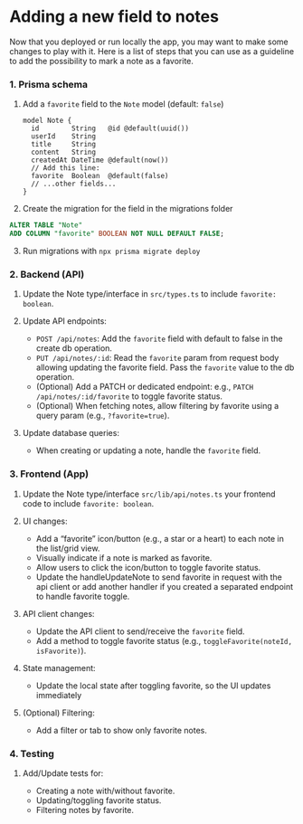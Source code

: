 # Adding a new field to notes

Now that you deployed or run locally the app, you may want to make some changes to play with it. Here is a list of steps that you can use as a guideline to add the possibility to mark a note as a favorite.

### **1. Prisma schema**

1. Add a `favorite` field to the `Note` model (default: `false`)

   ```
   model Note {
     id        String   @id @default(uuid())
     userId    String
     title     String
     content   String
     createdAt DateTime @default(now())
     // Add this line:
     favorite  Boolean  @default(false)
     // ...other fields...
   }
   ```

2. Create the migration for the field in the migrations folder

```sql
ALTER TABLE "Note"
ADD COLUMN "favorite" BOOLEAN NOT NULL DEFAULT FALSE;
```

3. Run migrations with `npx prisma migrate deploy`

### **2. Backend (API)**

1. Update the Note type/interface in `src/types.ts` to include `favorite: boolean`.
2. Update API endpoints:

   - `POST /api/notes`: Add the `favorite` field with default to false in the create db operation.
   - `PUT /api/notes/:id`: Read the `favorite` param from request body allowing updating the favorite field. Pass the `favorite` value to the db operation.
   - (Optional) Add a PATCH or dedicated endpoint: e.g., `PATCH /api/notes/:id/favorite` to toggle favorite status.
   - (Optional) When fetching notes, allow filtering by favorite using a query param (e.g., `?favorite=true`).

3. Update database queries:

   - When creating or updating a note, handle the `favorite` field.

### **3. Frontend (App)**

1. Update the Note type/interface `src/lib/api/notes.ts` your frontend code to include `favorite: boolean`.
2. UI changes:

   - Add a “favorite” icon/button (e.g., a star or a heart) to each note in the list/grid view.
   - Visually indicate if a note is marked as favorite.
   - Allow users to click the icon/button to toggle favorite status.
   - Update the handleUpdateNote to send favorite in request with the api client or add another handler if you created a separated endpoint to handle favorite toggle.

3. API client changes:

   - Update the API client to send/receive the `favorite` field.
   - Add a method to toggle favorite status (e.g., `toggleFavorite(noteId, isFavorite)`).

4. State management:

   - Update the local state after toggling favorite, so the UI updates immediately

5. (Optional) Filtering:

   - Add a filter or tab to show only favorite notes.

### **4. Testing**

1. Add/Update tests for:

   - Creating a note with/without favorite.
   - Updating/toggling favorite status.
   - Filtering notes by favorite.
